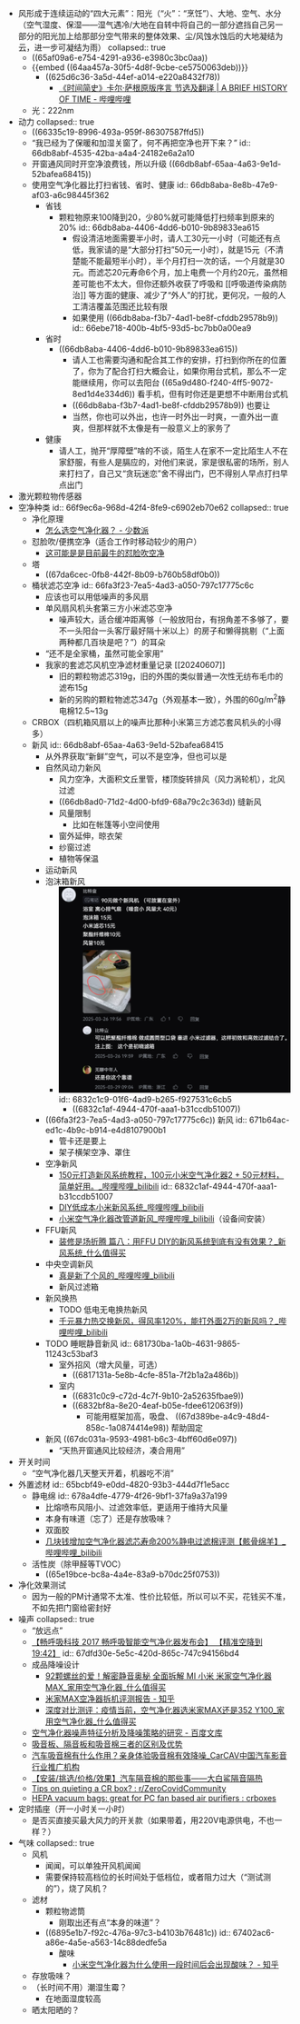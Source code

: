 - 风形成于连续运动的“四大元素”：阳光（“火”：“烹饪”）、大地、空气、水分（空气湿度、保湿——湿气遇冷/大地在自转中将自己的一部分遮挡自己另一部分的阳光加上给那部分空气带来的整体效果、尘/风蚀水蚀后的大地凝结为云，进一步可凝结为雨）
  collapsed:: true
	- ((65af09a6-e754-4291-a936-e3980c3bc0aa))
	- {{embed ((64aa457a-30f5-4d8f-9cbe-ce5750063deb))}}
		- ((625d6c36-3a5d-44ef-a014-e220a8432f78))
			- [《时间简史》卡尔·萨根原版序言 节选及翻译 | A BRIEF HISTORY OF TIME - 哔哩哔哩](https://www.bilibili.com/read/cv10763148/)
	- 光：222nm
- 动力
  collapsed:: true
	- ((66335c19-8996-493a-959f-86307587ffd5))
	- “我已经为了保暖和加湿关窗了，何不再把空净也开下来？”
	  id:: 66db8abf-4535-42ba-a4a4-24182e6a2a10
	- 开窗通风同时开空净浪费钱，所以升级 ((66db8abf-65aa-4a63-9e1d-52bafea68415))
	- 使用空气净化器比打扫省钱、省时、健康
	  id:: 66db8aba-8e8b-47e9-af03-a6c98445f362
		- 省钱
			- 颗粒物原来100降到20，少80%就可能降低打扫频率到原来的20%
			  id:: 66db8aba-4406-4dd6-b010-9b89833ea615
				- 假设清洁地面需要半小时，请人工30元一小时（可能还有点低，我家请的是“大部分打扫”50元一小时），就是15元（不清楚能不能最短半小时），半个月打扫一次的话，一个月就是30元。而滤芯20元寿命6个月，加上电费一个月约20元，虽然相差可能也不太大，但你还额外收获了呼吸和 [[呼吸道传染病防治]] 等方面的健康、减少了“外人”的打扰，更何况，一般的人工清洁覆盖范围还比较有限
				- 如果使用 ((66db8aba-f3b7-4ad1-be8f-cfddb29578b9))
				  id:: 66ebe718-400b-4bf5-93d5-bc7bb0a00ea9
		- 省时
			- ((66db8aba-4406-4dd6-b010-9b89833ea615))
				- 请人工也需要沟通和配合其工作的安排，打扫到你所在的位置了，你为了配合打扫大概会让，如果你用台式机，那么不一定能继续用，你可以去阳台 ((65a9d480-f240-4ff5-9072-8ed1d4e334d6)) 看手机，但有时你还是更想不中断用台式机
				- ((66db8aba-f3b7-4ad1-be8f-cfddb29578b9)) 也要让
				- 当然，你也可以外出，也许一时外出一时爽，一直外出一直爽，但那样就不太像是有一般意义上的家务了
		- 健康
			- 请人工，抛开“厚障壁”啥的不谈，陌生人在家不一定比陌生人不在家舒服，有些人是膈应的，对他们来说，家是很私密的场所，别人来打扫了，自己又“贪玩迷恋”舍不得出门，巴不得别人早点打扫早点出门
- 激光颗粒物传感器
- 空净种类
  id:: 66f9ec6a-968d-42f4-8fe9-c6902eb70e62
  collapsed:: true
	- 净化原理
		- [怎么选空气净化器？ - 少数派](https://sspai.com/post/58064)
	- 怼脸吹/便携空净（适合工作时移动较少的用户）
		- [这可能是是目前最牛的怼脸吹空净](https://mp.weixin.qq.com/s/VYOfdxhuCIysFyc4daKRZA)
	- 塔
		- ((67da6cec-0fb8-442f-8b09-b760b58df0b0))
	- 桶状滤芯空净
	  id:: 66fa3f23-7ea5-4ad3-a050-797c17775c6c
		- 应该也可以用低噪声的多风扇
		- 单风扇风机头套第三方小米滤芯空净
			- 噪声较大，适合缓冲距离够（一般放阳台，有拐角差不多够了，要不一头阳台一头客厅最好隔十米以上）的房子和懒得挑剔（“上面两种都几百块是吧？”）的耳朵
		- “还不是全家桶，虽然可能全家用”
		- 我家的套滤芯风机空净滤材重量记录 [[20240607]]
			- 旧的颗粒物滤芯319g，旧的外围的类似普通一次性无纺布毛巾的滤布15g
			- 新的另购的颗粒物滤芯347g（外观基本一致），外围的60g/m$^2$静电棉12.5~13g
	- CRBOX（四机箱风扇以上的噪声比那种小米第三方滤芯套风机头的小得多）
	- 新风
	  id:: 66db8abf-65aa-4a63-9e1d-52bafea68415
		- 从外界获取“新鲜”空气，可以不是空净，但也可以是
		- 自然风动力新风
			- 风力空净，大面积文丘里管，楼顶旋转排风（风力涡轮机），北风过滤
			- ((66db8ad0-71d2-4d00-bfd9-68a79c2c363d)) 缝新风
			- 风量限制
				- 比如在帐篷等小空间使用
			- 窗外延伸，晾衣架
			- 纱窗过滤
			- 植物等保温
		- 运动新风
		- 泡沫箱新风
			- ![image.png](../assets/image_1748157183395_0.png)
			  id:: 6832c1c9-01f6-4ad9-b265-f927531c6cb5
				- ((6832c1af-4944-470f-aaa1-b31ccdb51007))
		- ((66fa3f23-7ea5-4ad3-a050-797c17775c6c)) 新风
		  id:: 671b64ac-ed1c-4b9c-b914-e4d8107900b1
			- 管卡还是要上
			- 架子横架空净、罩住
		- 空净新风
			- [150元打造新风系统教程，100元小米空气净化器2 + 50元材料，简单好用。_哔哩哔哩_bilibili](https://www.bilibili.com/video/BV1FAXhYoEPp/)
			  id:: 6832c1af-4944-470f-aaa1-b31ccdb51007
			- [DIY低成本小米新风系统_哔哩哔哩_bilibili](https://www.bilibili.com/video/BV1kF411K7Ki)
			- [小米空气净化器改管道新风_哔哩哔哩_bilibili](https://www.bilibili.com/video/BV1iL4y1A7Zs)（设备间安装）
		- FFU新风
			- [装修是场折腾 篇八：用FFU DIY的新风系统到底有没有效果？_新风系统_什么值得买](https://post.smzdm.com/p/a07mk07r/)
		- 中央空调新风
			- [真是新了个风的_哔哩哔哩_bilibili](https://www.bilibili.com/video/BV1HG411G7pP/)
			- 新风过滤箱
		- 新风换热
			- TODO 低电无电换热新风
			- [千元暴力热交换新风，得风率120%，能打外面2万的新风吗？_哔哩哔哩_bilibili](https://www.bilibili.com/video/BV1Ku411V7bp/)
		- TODO 睡眠静音新风
		  id:: 681730ba-1a0b-4631-9865-11243c53baf3
			- 室外招风（增大风量，可选）
				- ((6817131a-5e8b-4cfe-851a-7f2b1a2a486b))
			- 室内
				- ((6831c0c9-c72d-4c7f-9b10-2a52635fbae9))
				- ((6832bf8a-8e20-4eaf-b05e-fdee612063f9))
					- 可能用框架加高，吸盘、 ((67d389be-a4c9-48d4-858c-1a0874414e98)) 帮助固定
		- 新风 ((67dc031a-9593-4981-b6c3-4bff60d6e097))
			- “天热开窗通风比较经济，凑合用用”
- 开关时间
	- “空气净化器几天整天开着，机器吃不消”
- 外置滤材
  id:: 65bcbf49-e0dd-4820-93b3-444d7f1e5acc
	- 静电绵
	  id:: 678a4dfe-4779-4f26-9bf1-37fa9a37a199
		- 比熔喷布风阻小、过滤效率低，更适用于维持大风量
		- 本身有味道（忘了）还是存放吸味？
		- 双面胶
		- [几块钱增加空气净化器滤芯寿命200%静电过滤棉评测【骸骨绵羊】_哔哩哔哩_bilibili](https://www.bilibili.com/video/BV1VK4y1J7p8/)
	- 活性炭（除甲醛等TVOC）
		- ((65e19bce-bc8a-4a4e-83a9-b70dc25f0753))
- 净化效果测试
	- 因为一般的PM计通常不太准、性价比较低，所以可以不买，花钱买不准，不如先把门窗给密封好
- 噪声
  collapsed:: true
	- “放远点”
	- [【畅呼吸科技 2017 畅呼吸智能空气净化器发布会】 【精准空降到 19:42】](https://www.bilibili.com/video/BV12W411a7tJ/?share_source=copy_web&vd_source=24175964b0df2fcc2c022cae23517fdc&t=1182)
	  id:: 67dfd30e-5e5c-420d-865c-747c94156bd4
	- 成品降噪设计
		- [92颗螺丝的爱！解密静音奥秘  全面拆解 MI 小米 米家空气净化器MAX_家用空气净化器_什么值得买](https://post.smzdm.com/p/a9nlx7zp/)
		- [米家MAX空净器拆机评测报告 - 知乎](https://zhuanlan.zhihu.com/p/35449217)
		- [深度对比测评：疫情当前，空气净化器选米家MAX还是352 Y100_家用空气净化器_什么值得买](https://post.smzdm.com/p/aqnlo2kx/)
	- [空气净化器噪声特征分析及降噪策略的研究 - 百度文库](https://wenku.baidu.com/view/2855106ac6da50e2524de518964bcf84b9d52d26.html)
	- [吸音板、隔音板和吸音棉三者的区别及优势](http://www.gzys-acms.com/c2893.html)
	- [汽车吸音棉有什么作用？亲身体验吸音棉有效降噪_CarCAV中国汽车影音行业推广机构](http://audio.carcav.com/qcgy/2013/0711/44491.html)
	- [【安装/挑选/价格/效果】汽车隔音棉的那些事——大白鲨隔音隔热](https://www.qichegeyin.com/news-171.html)
	- [Tips on quieting a CR box? : r/ZeroCovidCommunity](https://www.reddit.com/r/ZeroCovidCommunity/comments/169hyda/tips_on_quieting_a_cr_box/)
	- [HEPA vacuum bags: great for PC fan based air purifiers : crboxes](https://www.reddit.com/r/crboxes/comments/17jxlt7/hepa_vacuum_bags_great_for_pc_fan_based_air/)
- 定时插座（开一小时关一小时）
	- 是否买直接买最大风力的开关款（如果带着，用220V电源供电，不也一样？）
- 气味
  collapsed:: true
	- 风机
		- 闻闻，可以单独开风机闻闻
		- 需要保持较高档位的长时间处于低档位，或者阻力过大（“测试测的”），烧了风机？
	- 滤材
		- 颗粒物滤筒
			- 刚取出还有点“本身的味道”？
		- ((6895e1b7-f92c-476a-97c3-b4103b76481c))
		  id:: 67402ac6-a86e-4a5e-a563-14c88dedfe5a
			- 酸味
				- [小米空气净化器为什么使用一段时间后会出现酸味？ - 知乎](https://www.zhihu.com/question/29346594)
	- 存放吸味？
	- （长时间不用）潮湿生霉？
		- 在地面湿度较高
	- 晒太阳晒的？